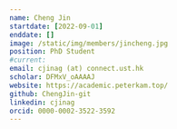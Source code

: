 ```yaml
---
name: Cheng Jin
startdate: [2022-09-01]
enddate: []
image: /static/img/members/jincheng.jpg
position: PhD Student
#current:
email: cjinag (at) connect.ust.hk
scholar: DFMxV_oAAAAJ
website: https://academic.peterkam.top/
github: ChengJin-git
linkedin: cjinag
orcid: 0000-0002-3522-3592
---
```


